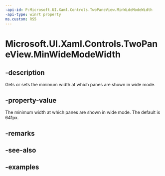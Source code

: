 ```yaml
---
-api-id: P:Microsoft.UI.Xaml.Controls.TwoPaneView.MinWideModeWidth
-api-type: winrt property
ms.custom: RS5
---
```


<!-- Property syntax.
public double MinWideModeWidth { get;  set; }
-->

# Microsoft.UI.Xaml.Controls.TwoPaneView.MinWideModeWidth

## -description

Gets or sets the minimum width at which panes are shown in wide mode.

## -property-value

The minimum width at which panes are shown in wide mode. The default is 641px.

## -remarks

## -see-also

## -examples

